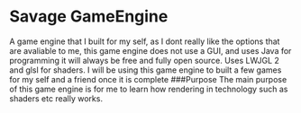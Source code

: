# Savage GameEngine

A game engine that I built for my self, as I dont really
like the options that are avaliable to me, this game
engine does not use a GUI, and uses Java for programming
it will always be free and fully open source. Uses LWJGL 2
and glsl for shaders. I will be using this game engine to 
built a few games for my self and a friend once it is complete
###Purpose
The main purpose of this game engine is for me to learn how rendering
in technology such as shaders etc really works.
